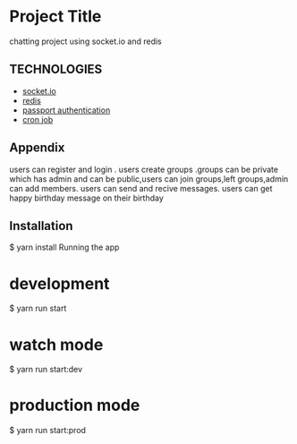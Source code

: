 # Project Title
chatting project using socket.io and redis



## TECHNOLOGIES

 - [socket.io](https://awesomeopensource.com/project/elangosundar/awesome-README-templates)
 - [redis](https://github.com/matiassingers/awesome-readme)
 - [passport authentication](https://bulldogjob.com/news/449-how-to-write-a-good-readme-for-your-github-project)
- [cron job](https://bulldogjob.com/news/449-how-to-write-a-good-readme-for-your-github-project)


## Appendix
users can register and login .
users create groups .groups can be private which has admin and can be public,users can join groups,left groups,admin can add members.
users can send and recive messages.
users can get happy birthday message on their birthday

## Installation
$ yarn install
Running the app
# development
$ yarn run start

# watch mode
$ yarn run start:dev

# production mode
$ yarn run start:prod
